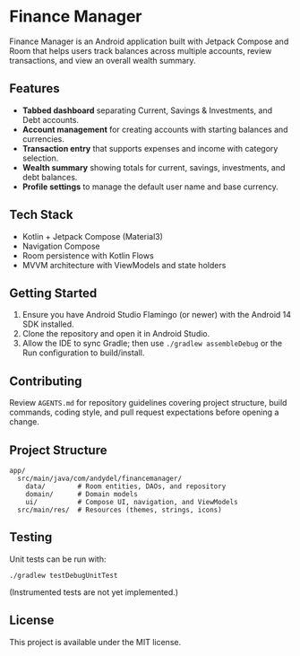 # Finance Manager

Finance Manager is an Android application built with Jetpack Compose and Room that helps users track balances across multiple accounts, review transactions, and view an overall wealth summary.

## Features

- **Tabbed dashboard** separating Current, Savings & Investments, and Debt accounts.
- **Account management** for creating accounts with starting balances and currencies.
- **Transaction entry** that supports expenses and income with category selection.
- **Wealth summary** showing totals for current, savings, investments, and debt balances.
- **Profile settings** to manage the default user name and base currency.

## Tech Stack

- Kotlin + Jetpack Compose (Material3)
- Navigation Compose
- Room persistence with Kotlin Flows
- MVVM architecture with ViewModels and state holders

## Getting Started

1. Ensure you have Android Studio Flamingo (or newer) with the Android 14 SDK installed.
2. Clone the repository and open it in Android Studio.
3. Allow the IDE to sync Gradle; then use `./gradlew assembleDebug` or the Run configuration to build/install.

## Contributing

Review `AGENTS.md` for repository guidelines covering project structure, build commands, coding style, and pull request expectations before opening a change.

## Project Structure

```
app/
  src/main/java/com/andydel/financemanager/
    data/        # Room entities, DAOs, and repository
    domain/      # Domain models
    ui/          # Compose UI, navigation, and ViewModels
  src/main/res/  # Resources (themes, strings, icons)
```

## Testing

Unit tests can be run with:

```
./gradlew testDebugUnitTest
```

(Instrumented tests are not yet implemented.)

## License

This project is available under the MIT license.

